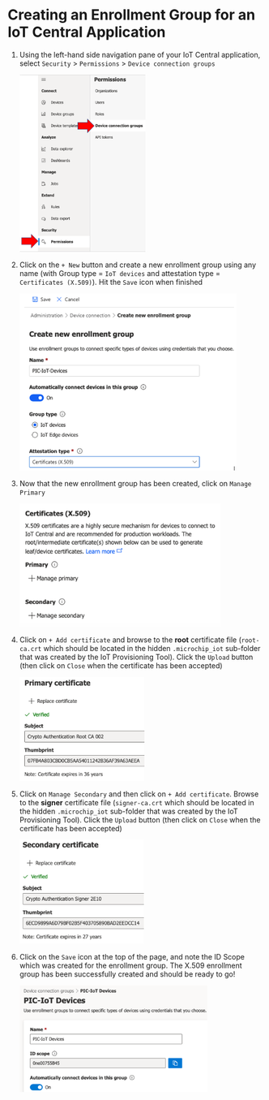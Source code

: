 # Creating an Enrollment Group for an IoT Central Application

1. Using the left-hand side navigation pane of your IoT Central application, select `Security` &gt; `Permissions` &gt; `Device connection groups`

   <img src=".//media/image81a.png" style="width:6.5.in;height:3.63506in" />

2. Click on the `+ New` button and create a new enrollment group using any name (with Group type = `IoT devices` and attestation type = `Certificates (X.509)`).  Hit the `Save` icon when finished

   <img src=".//media/image81b.png" style="width:6.5.in;height:3.63506in" />

3. Now that the new enrollment group has been created, click on `Manage Primary`

   <img src=".//media/image82.png" style="width:5.5.in;height:2.53506in" />

4. Click on `+ Add certificate` and browse to the **root** certificate file (`root-ca.crt` which should be located in the hidden `.microchip_iot` sub-folder that was created by the IoT Provisioning Tool). Click the `Upload` button (then click on `Close` when the certificate has been accepted)

   <img src=".//media/image76.png" style="width:5.5.in;height:2.13506in" />

5. Click on `Manage Secondary` and then click on `+ Add certificate`. Browse to the **signer** certificate file (`signer-ca.crt` which should be located in the hidden `.microchip_iot` sub-folder that was created by the IoT Provisioning Tool). Click the `Upload` button (then click on `Close` when the certificate has been accepted)

   <img src=".//media/image77.png" style="width:5.5.in;height:2.13506in" />

6. Click on the `Save` icon at the top of the page, and note the ID Scope which was created for the enrollment group. The X.509 enrollment group has been successfully created and should be ready to go!

    <img src=".//media/image78.png" style="width:5.in;height:2.18982in" alt="A screenshot of a cell phone Description automatically generated" />
